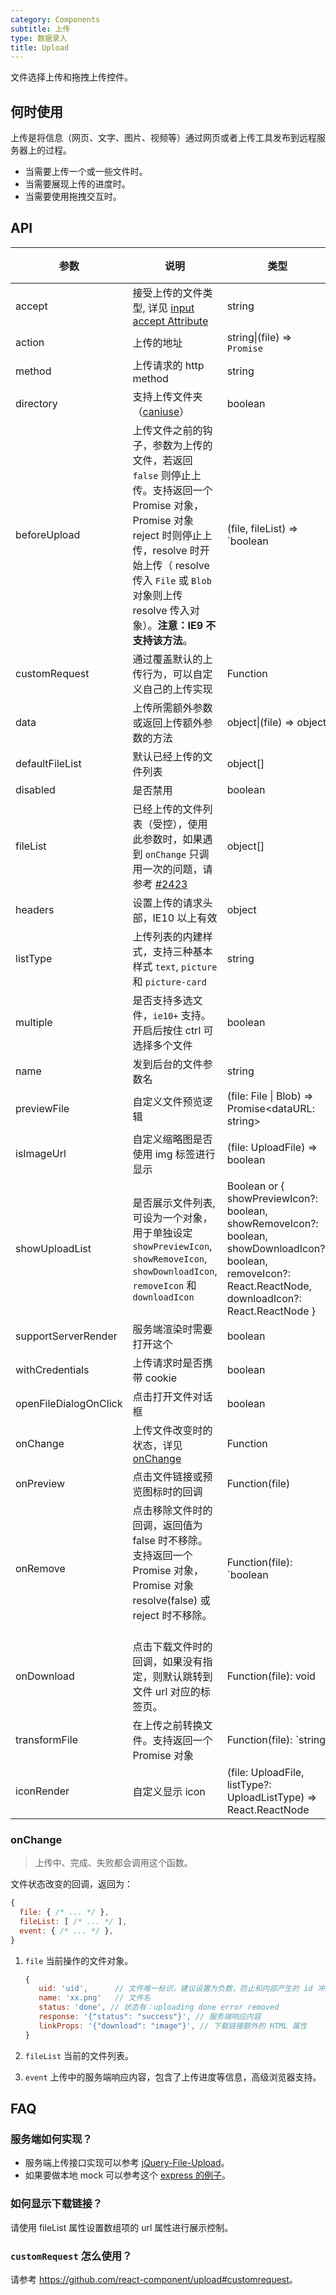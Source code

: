 ```yaml
---
category: Components
subtitle: 上传
type: 数据录入
title: Upload
---
```


文件选择上传和拖拽上传控件。

## 何时使用

上传是将信息（网页、文字、图片、视频等）通过网页或者上传工具发布到远程服务器上的过程。

- 当需要上传一个或一些文件时。
- 当需要展现上传的进度时。
- 当需要使用拖拽交互时。

## API

| 参数 | 说明 | 类型 | 默认值 | 版本 |
| --- | --- | --- | --- | --- |
| accept | 接受上传的文件类型, 详见 [input accept Attribute](https://developer.mozilla.org/en-US/docs/Web/HTML/Element/input/file#accept) | string | 无 |  |
| action | 上传的地址 | string\|(file) => `Promise` | 无 |  |
| method | 上传请求的 http method | string | 'post' |  |
| directory | 支持上传文件夹（[caniuse](https://caniuse.com/#feat=input-file-directory)） | boolean | false |  |
| beforeUpload | 上传文件之前的钩子，参数为上传的文件，若返回 `false` 则停止上传。支持返回一个 Promise 对象，Promise 对象 reject 时则停止上传，resolve 时开始上传（ resolve 传入 `File` 或 `Blob` 对象则上传 resolve 传入对象）。**注意：IE9 不支持该方法**。 | (file, fileList) => `boolean | Promise` | 无 |  |
| customRequest | 通过覆盖默认的上传行为，可以自定义自己的上传实现 | Function | 无 |  |
| data | 上传所需额外参数或返回上传额外参数的方法 | object\|(file) => object | 无 |  |
| defaultFileList | 默认已经上传的文件列表 | object\[] | 无 |  |
| disabled | 是否禁用 | boolean | false |  |
| fileList | 已经上传的文件列表（受控），使用此参数时，如果遇到 `onChange` 只调用一次的问题，请参考 [#2423](https://github.com/ant-design/ant-design/issues/2423) | object\[] | 无 |  |
| headers | 设置上传的请求头部，IE10 以上有效 | object | 无 |  |
| listType | 上传列表的内建样式，支持三种基本样式 `text`, `picture` 和 `picture-card` | string | 'text' |  |
| multiple | 是否支持多选文件，`ie10+` 支持。开启后按住 ctrl 可选择多个文件 | boolean | false |  |
| name | 发到后台的文件参数名 | string | 'file' |  |
| previewFile | 自定义文件预览逻辑 | (file: File \| Blob) => Promise<dataURL: string> | 无 |  |
| isImageUrl | 自定义缩略图是否使用 img 标签进行显示 | (file: UploadFile) => boolean | 无 |  |
| showUploadList | 是否展示文件列表, 可设为一个对象，用于单独设定 `showPreviewIcon`, `showRemoveIcon`, `showDownloadIcon`, `removeIcon` 和 `downloadIcon` | Boolean or { showPreviewIcon?: boolean, showRemoveIcon?: boolean, showDownloadIcon?: boolean, removeIcon?: React.ReactNode, downloadIcon?: React.ReactNode } | true |  |
| supportServerRender | 服务端渲染时需要打开这个 | boolean | false |  |
| withCredentials | 上传请求时是否携带 cookie | boolean | false |  |
| openFileDialogOnClick | 点击打开文件对话框 | boolean | true |  |
| onChange | 上传文件改变时的状态，详见 [onChange](#onChange) | Function | 无 |  |
| onPreview | 点击文件链接或预览图标时的回调 | Function(file) | 无 |  |
| onRemove   | 点击移除文件时的回调，返回值为 false 时不移除。支持返回一个 Promise 对象，Promise 对象 resolve(false) 或 reject 时不移除。               | Function(file): `boolean | Promise` | 无   |  |
| onDownload | 点击下载文件时的回调，如果没有指定，则默认跳转到文件 url 对应的标签页。 | Function(file): void | 跳转新标签页 |  |
| transformFile   | 在上传之前转换文件。支持返回一个 Promise 对象   | Function(file): `string | Blob | File | Promise<string | Blob | File>` | 无   |  |
| iconRender | 自定义显示 icon | (file: UploadFile, listType?: UploadListType) => React.ReactNode | 无 |  |

### onChange

> 上传中、完成、失败都会调用这个函数。

文件状态改变的回调，返回为：

```js
{
  file: { /* ... */ },
  fileList: [ /* ... */ ],
  event: { /* ... */ },
}
```

1. `file` 当前操作的文件对象。

   ```js
   {
      uid: 'uid',      // 文件唯一标识，建议设置为负数，防止和内部产生的 id 冲突
      name: 'xx.png'   // 文件名
      status: 'done', // 状态有：uploading done error removed
      response: '{"status": "success"}', // 服务端响应内容
      linkProps: '{"download": "image"}', // 下载链接额外的 HTML 属性
   }
   ```

2. `fileList` 当前的文件列表。
3. `event` 上传中的服务端响应内容，包含了上传进度等信息，高级浏览器支持。

## FAQ

### 服务端如何实现？

- 服务端上传接口实现可以参考 [jQuery-File-Upload](https://github.com/blueimp/jQuery-File-Upload/wiki#server-side)。
- 如果要做本地 mock 可以参考这个 [express 的例子](https://github.com/react-component/upload/blob/master/server.js)。

### 如何显示下载链接？

请使用 fileList 属性设置数组项的 url 属性进行展示控制。

### `customRequest` 怎么使用？

请参考 <https://github.com/react-component/upload#customrequest>。
